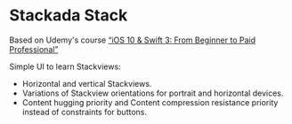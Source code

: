 # Stackada Stack

Based on Udemy's course [“iOS 10 & Swift 3: From Beginner to Paid Professional”](https://www.udemy.com/devslopes-ios10/learn/v4/t/lecture/5428772)

Simple UI to learn Stackviews:

- Horizontal and vertical Stackviews.
- Variations of Stackview orientations for portrait and horizontal devices.
- Content hugging priority and Content compression resistance priority instead of constraints for buttons.

